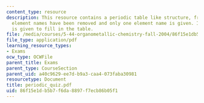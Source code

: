 ```yaml
---
content_type: resource
description: This resource contains a periodic table like structure, from which the
  element names have been removed and only one element name is given. Instruction
  is given to fill in the table.
file: /media/courses/5-44-organometallic-chemistry-fall-2004/86f15e1db5b7f6da8897f7ecb86b05f1_periodic_quiz.pdf
file_type: application/pdf
learning_resource_types:
- Exams
ocw_type: OCWFile
parent_title: Exams
parent_type: CourseSection
parent_uid: a40c9629-ee7d-b9a3-caa4-073faba30981
resourcetype: Document
title: periodic_quiz.pdf
uid: 86f15e1d-b5b7-f6da-8897-f7ecb86b05f1
---
```

